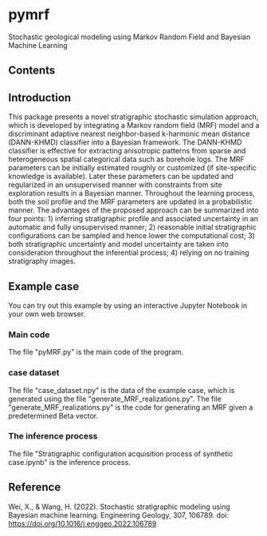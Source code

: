 # pymrf
Stochastic geological modeling using Markov Random Field and Bayesian Machine Learning
## Contents


## Introduction
This package presents a novel stratigraphic stochastic simulation approach, which is developed by integrating a Markov random field (MRF) model and a discriminant adaptive nearest neighbor-based k-harmonic mean distance (DANN-KHMD) classifier into a Bayesian framework. The DANN-KHMD classifier is effective for extracting anisotropic patterns from sparse and heterogeneous spatial categorical data such as borehole logs. The MRF parameters can be initially estimated roughly or customized (if site-specific knowledge is available). Later these parameters can be updated and regularized in an unsupervised manner with constraints from site exploration results in a Bayesian manner. Throughout the learning process, both the soil profile and the MRF parameters are updated in a probabilistic manner. The advantages of the proposed approach can be summarized into four points: 1) inferring stratigraphic profile and associated uncertainty in an automatic and fully unsupervised manner; 2) reasonable initial stratigraphic configurations can be sampled and hence lower the computational cost; 3) both stratigraphic uncertainty and model uncertainty are taken into consideration throughout the inferential process; 4) relying on no training stratigraphy images. 

## Example case
You can try out this example by using an interactive Jupyter Notebook in your own web browser.

### Main code
The file "pyMRF.py" is the main code of the program.

### case dataset
The file "case_dataset.npy" is the data of the example case, which is generated using the file "generate_MRF_realizations.py". 
The file "generate_MRF_realizations.py" is the code for generating an MRF given a predetermined Beta vector.

### The inference process
The file "Stratigraphic configuration acquisition process of synthetic case.ipynb" is the inference process.

## Reference
Wei, X., & Wang, H. (2022). Stochastic stratigraphic modeling using Bayesian machine learning. Engineering Geology, 307, 106789. doi: https://doi.org/10.1016/j.enggeo.2022.106789
